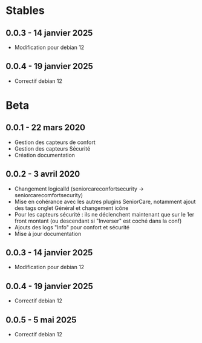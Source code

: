 # Stables

0.0.3 - 14 janvier 2025
---

* Modification pour debian 12

0.0.4 - 19 janvier 2025
---

* Correctif debian 12

# Beta

0.0.1 - 22 mars 2020
---

* Gestion des capteurs de confort
* Gestion des capteurs Sécurité
* Création documentation

0.0.2 - 3 avril 2020
---

* Changement logicalId (seniorcareconfortsecurity -> seniorcarecomfortsecurity)
* Mise en cohérance avec les autres plugins SeniorCare, notamment ajout des tags onglet Général et changement icône
* Pour les capteurs sécurité : ils ne déclenchent maintenant que sur le 1er front montant (ou descendant si "Inverser" est coché dans la conf)
* Ajouts des logs "Info" pour confort et sécurité
* Mise à jour documentation

0.0.3 - 14 janvier 2025
---

* Modification pour debian 12

0.0.4 - 19 janvier 2025
---

* Correctif debian 12

0.0.5 - 5 mai 2025
---

* Correctif debian 12
